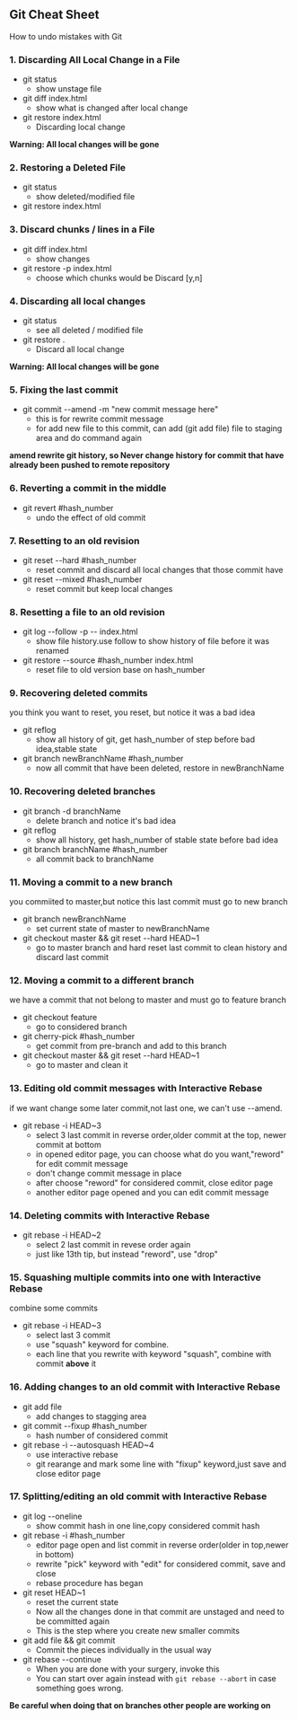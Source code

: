## Git Cheat Sheet
How to undo mistakes with Git

### 1. Discarding All Local Change in a File
- git status
  - show unstage file
- git diff index.html
  - show what is changed after local change
- git restore index.html
  - Discarding local change

**Warning: All local changes will be gone**

### 2. Restoring a Deleted File
- git status
  - show deleted/modified file
- git restore index.html

### 3. Discard chunks / lines in a File
- git diff index.html
  - show changes
- git restore -p index.html
  - choose which chunks would be Discard [y,n]

### 4. Discarding all local changes
- git status
  - see all deleted / modified file
- git restore .
  - Discard all local change

**Warning: All local changes will be gone**

### 5. Fixing the last commit
- git commit --amend -m "new commit message here"
  - this is for rewrite commit message
  - for add new file to this commit, can add (git add file) file to staging area and do command again

**amend rewrite git history, so Never change history for commit that have already been pushed to remote repository**

### 6. Reverting a commit in the middle
- git revert #hash_number 
  - undo the effect of old commit

### 7. Resetting to an old revision
- git reset --hard #hash_number
  - reset commit and discard all local changes that those commit have
- git reset --mixed #hash_number
  - reset commit but keep local changes

### 8. Resetting a file to an old revision
- git log --follow -p -- index.html
  - show file history.use follow to show history of file before it was renamed
- git restore --source #hash_number index.html
  - reset file to old version base on hash_number

### 9. Recovering deleted commits
you think you want to reset, you reset, but notice it was a bad idea
- git reflog
  - show all history of git, get hash_number of step before bad idea,stable state
- git branch newBranchName #hash_number
  - now all commit that have been deleted, restore in newBranchName

### 10. Recovering deleted branches
- git branch -d branchName
  - delete branch and notice it's bad idea
- git reflog
  - show all history, get hash_number of stable state before bad idea
- git branch branchName #hash_number
  - all commit back to branchName

### 11. Moving a commit to a new branch
you commiited to master,but notice this last commit must go to new branch
- git branch newBranchName
  - set current state of master to newBranchName
- git checkout master && git reset --hard HEAD~1
  - go to master branch and hard reset last commit to clean history and discard last commit

### 12. Moving a commit to a different branch
we have a commit that not belong to master and must go to feature branch
- git checkout feature
  - go to considered branch
- git cherry-pick #hash_number
  - get commit from pre-branch and add to this branch
- git checkout master && git reset --hard HEAD~1
  - go to master and clean it

### 13. Editing old commit messages with Interactive Rebase
if we want change some later commit,not last one, we can't use --amend.
- git rebase -i HEAD~3
  - select 3 last commit in reverse order,older commit at the top, newer commit at bottom
  - in opened editor page, you can choose what do you want,"reword" for edit commit message
  - don't change commit message in place
  - after choose "reword" for considered commit, close editor page
  - another editor page opened and you can edit commit message

### 14. Deleting commits with Interactive Rebase
- git rebase -i HEAD~2
  - select 2 last commit in revese order again
  - just like 13th tip, but instead "reword", use "drop"

### 15. Squashing multiple commits into one with Interactive Rebase
combine some commits
- git rebase -i HEAD~3
  - select last 3 commit
  - use "squash" keyword for combine.
  - each line that you rewrite with keyword "squash", combine with commit **above** it

### 16. Adding changes to an old commit with Interactive Rebase
- git add file
  - add changes to stagging area
- git commit --fixup #hash_number
  - hash number of considered commit
- git rebase -i --autosquash HEAD~4
  - use interactive rebase 
  - git rearange and mark some line with "fixup" keyword,just save and close editor page

### 17. Splitting/editing an old commit with Interactive Rebase
- git log --oneline
  - show commit hash in one line,copy considered commit hash
- git rebase -i #hash_number
  - editor page open and list commit in reverse order(older in top,newer in bottom)
  - rewrite "pick" keyword with "edit" for considered commit, save and close
  - rebase procedure has began
- git reset HEAD~1
  - reset the current state
  - Now all the changes done in that commit are unstaged and need to be committed again
  - This is the step where you create new smaller commits
- git add file && git commit
  - Commit the pieces individually in the usual way
- git rebase --continue
  - When you are done with your surgery, invoke this
  - You can start over again instead with `git rebase --abort` in case something goes wrong.

**Be careful when doing that on branches other people are working on**
